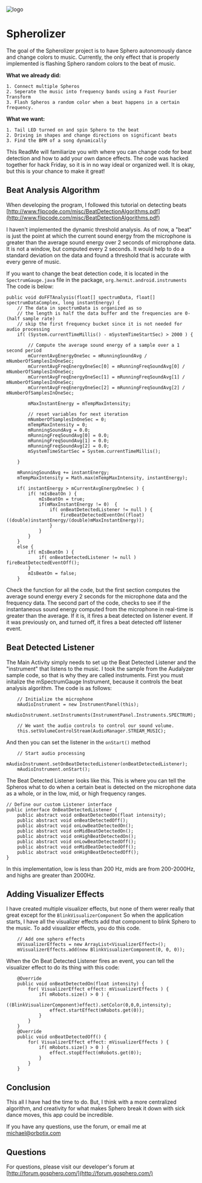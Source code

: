 ![logo](http://update.orbotix.com/developer/sphero-small.png)

# Spherolizer

The goal of the Spherolizer project is to have Sphero autonomously dance and change colors to music. Currently, the only effect that is properly implemented is flashing Sphero random colors to the beat of music.   

**What we already did:**

	1. Connect multiple Spheros
	2. Seperate the music into frequency bands using a Fast Fourier Transform
	3. Flash Spheros a random color when a beat happens in a certain frequency.

**What we want:**

	1. Tail LED turned on and spin Sphero to the beat
	2. Driving in shapes and change directions on significant beats
	3. Find the BPM of a song dynamically

This ReadMe will familiarize you with where you can change code for beat detection and how to add your own dance effects.  The code was hacked together for hack Friday, so it is in no way ideal or organized well.  It is okay, but this is your chance to make it great!  

## Beat Analysis Algorithm

When developing the program, I followed this tutorial on detecting beats [http://www.flipcode.com/misc/BeatDetectionAlgorithms.pdf](http://www.flipcode.com/misc/BeatDetectionAlgorithms.pdf)

I haven't implemented the dynamic threshold analysis.  As of now, a "beat" is just the point at which the current sound energy from the microphone is greater than the average sound energy over 2 seconds of microphone data.  It is not a window, but computed every 2 seconds.  It would help to do a standard deviation on the data and found a threshold that is accurate with every genre of music.  

If you want to change the beat detection code, it is located in the `SpectrumGauge.java` file in the package, `org.hermit.android.instruments`  The code is below:

    public void doFFTAnalysis(float[] spectrumData, float[] spectrumDataComplex, long instantEnergy) {
        // The data in spectrumData is organized as so
        // the length is half the data buffer and the frequencies are 0-(half sample rate)
        // skip the first frequency bucket since it is not needed for audio processing
        if( (System.currentTimeMillis() - mSystemTimeStartSec) > 2000 ) {

            // Compute the average sound energy of a sample over a 1 second period
            mCurrentAvgEnergyOneSec = mRunningSoundAvg / mNumberOfSamplesInOneSec;
            mCurrentAvgFreqEnergyOneSec[0] = mRunningFreqSoundAvg[0] / mNumberOfSamplesInOneSec;
            mCurrentAvgFreqEnergyOneSec[1] = mRunningFreqSoundAvg[1] / mNumberOfSamplesInOneSec;
            mCurrentAvgFreqEnergyOneSec[2] = mRunningFreqSoundAvg[2] / mNumberOfSamplesInOneSec;

            mMaxInstantEnergy = mTempMaxIntensity;

            // reset variables for next iteration
            mNumberOfSamplesInOneSec = 0;
            mTempMaxIntensity = 0;
            mRunningSoundAvg = 0.0;
            mRunningFreqSoundAvg[0] = 0.0;
            mRunningFreqSoundAvg[1] = 0.0;
            mRunningFreqSoundAvg[2] = 0.0;
            mSystemTimeStartSec = System.currentTimeMillis();

        }

        mRunningSoundAvg += instantEnergy;
        mTempMaxIntensity = Math.max(mTempMaxIntensity, instantEnergy);

        if( instantEnergy > mCurrentAvgEnergyOneSec ) {
            if( !mIsBeatOn ) {
                mIsBeatOn = true;
                if(mMaxInstantEnergy != 0)  {
                    if( onBeatDetectedListener != null ) {
                        fireBeatDetectedEventOn((float)((double)instantEnergy/(double)mMaxInstantEnergy));
                    }
                }
            }
        }
        else {
            if( mIsBeatOn ) {
                if( onBeatDetectedListener != null ) fireBeatDetectedEventOff();
            }
            mIsBeatOn = false;
        }
        
Check the function for all the code, but the first section computes the average sound energy every 2 seconds for the microphone data and the frequency data.  The second part of the code, checks to see if the instantaneous sound energy computed from the microphone in real-time is greater than the average.  If it is, it fires a beat detected on listener event.  If it was previously on, and turned off, it fires a beat detected off listener event.  

## Beat Detected Listener

The Main Activity simply needs to set up the Beat Detected Listener and the "instrument" that listens to the music.  I took the sample from the Audalyzer sample code, so that is why they are called instruments.  First you must initalize the mSpectrumGauge Instrument, because it controls the beat analysis algorithm.  The code is as follows:

        // Initialize the microphone
        mAudioInstrument = new InstrumentPanel(this);
        mAudioInstrument.setInstruments(InstrumentPanel.Instruments.SPECTRUM);

        // We want the audio controls to control our sound volume.
        this.setVolumeControlStream(AudioManager.STREAM_MUSIC);
        
And then you can set the listener in the `onStart()` method

        // Start audio processing
        mAudioInstrument.setOnBeatDetectedListener(onBeatDetectedListener);
        mAudioInstrument.onStart();

The Beat Detected Listener looks like this.  This is where you can tell the Spheros what to do when a certain beat is detected on the microphone data as a whole, or in the low, mid, or high frequency ranges.  

    // Define our custom Listener interface
    public interface OnBeatDetectedListener {
        public abstract void onBeatDetectedOn(float intensity);
        public abstract void onBeatDetectedOff();
        public abstract void onLowBeatDetectedOn();
        public abstract void onMidBeatDetectedOn();
        public abstract void onHighBeatDetectedOn();
        public abstract void onLowBeatDetectedOff();
        public abstract void onMidBeatDetectedOff();
        public abstract void onHighBeatDetectedOff();
    }

In this implementation, low is less than 200 Hz, mids are from 200-2000Hz, and highs are greater than 2000Hz.

## Adding Visualizer Effects

I have created multiple visualizer effects, but none of them werer really that great except for the `BlinkVisualizerComponent`  So when the application starts, I have all the visualizer effects add that component to blink Sphero to the music.  To add visualizer effects, you do this code.

        // Add one sphero effects
        mVisualizerEffects = new ArrayList<VisualizerEffect>();
        mVisualizerEffects.add(new BlinkVisualizerComponent(0, 0, 0));
        
When the On Beat Detected Listener fires an event, you can tell the visualizer effect to do its thing with this code:

        @Override
        public void onBeatDetectedOn(float intensity) {
            for( VisualizerEffect effect: mVisualizerEffects ) {
                if( mRobots.size() > 0 ) {
                    ((BlinkVisualizerComponent)effect).setColor(0,0,0,intensity);
                    effect.startEffect(mRobots.get(0));
                }
            }
        }
        @Override
        public void onBeatDetectedOff() {
            for( VisualizerEffect effect: mVisualizerEffects ) {
                if( mRobots.size() > 0 ) {
                    effect.stopEffect(mRobots.get(0));
                }
            }
        }

## Conclusion

This all I have had the time to do.  But, I think with a more centralized algorithm, and creativity for what makes Sphero break it down with sick dance moves, this app could be incredible.  

If you have any questions, use the forum, or email me at michael@orbotix.com

## Questions

For questions, please visit our developer's forum at [http://forum.gosphero.com/](http://forum.gosphero.com/)

	 





